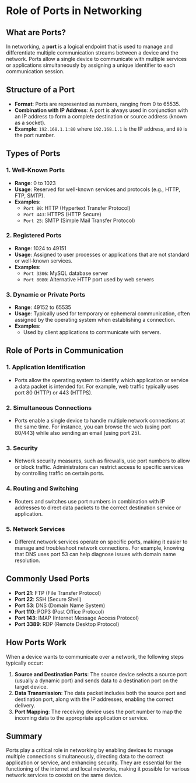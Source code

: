 # Role of Ports in Networking

## What are Ports?

In networking, a **port** is a logical endpoint that is used to manage and differentiate multiple communication streams between a device and the network. Ports allow a single device to communicate with multiple services or applications simultaneously by assigning a unique identifier to each communication session.

## Structure of a Port

- **Format**: Ports are represented as numbers, ranging from 0 to 65535.
- **Combination with IP Address**: A port is always used in conjunction with an IP address to form a complete destination or source address (known as a socket).
- **Example**: `192.168.1.1:80` where `192.168.1.1` is the IP address, and `80` is the port number.

## Types of Ports

### 1. **Well-Known Ports**
- **Range**: 0 to 1023
- **Usage**: Reserved for well-known services and protocols (e.g., HTTP, FTP, SMTP).
- **Examples**:
  - `Port 80`: HTTP (Hypertext Transfer Protocol)
  - `Port 443`: HTTPS (HTTP Secure)
  - `Port 25`: SMTP (Simple Mail Transfer Protocol)

### 2. **Registered Ports**
- **Range**: 1024 to 49151
- **Usage**: Assigned to user processes or applications that are not standard or well-known services.
- **Examples**:
  - `Port 3306`: MySQL database server
  - `Port 8080`: Alternative HTTP port used by web servers

### 3. **Dynamic or Private Ports**
- **Range**: 49152 to 65535
- **Usage**: Typically used for temporary or ephemeral communication, often assigned by the operating system when establishing a connection.
- **Examples**: 
  - Used by client applications to communicate with servers.

## Role of Ports in Communication

### 1. **Application Identification**
- Ports allow the operating system to identify which application or service a data packet is intended for. For example, web traffic typically uses port 80 (HTTP) or 443 (HTTPS).

### 2. **Simultaneous Connections**
- Ports enable a single device to handle multiple network connections at the same time. For instance, you can browse the web (using port 80/443) while also sending an email (using port 25).

### 3. **Security**
- Network security measures, such as firewalls, use port numbers to allow or block traffic. Administrators can restrict access to specific services by controlling traffic on certain ports.

### 4. **Routing and Switching**
- Routers and switches use port numbers in combination with IP addresses to direct data packets to the correct destination service or application.

### 5. **Network Services**
- Different network services operate on specific ports, making it easier to manage and troubleshoot network connections. For example, knowing that DNS uses port 53 can help diagnose issues with domain name resolution.

## Commonly Used Ports

- **Port 21**: FTP (File Transfer Protocol)
- **Port 22**: SSH (Secure Shell)
- **Port 53**: DNS (Domain Name System)
- **Port 110**: POP3 (Post Office Protocol)
- **Port 143**: IMAP (Internet Message Access Protocol)
- **Port 3389**: RDP (Remote Desktop Protocol)

## How Ports Work

When a device wants to communicate over a network, the following steps typically occur:

1. **Source and Destination Ports**: The source device selects a source port (usually a dynamic port) and sends data to a destination port on the target device.
2. **Data Transmission**: The data packet includes both the source port and destination port, along with the IP addresses, enabling the correct delivery.
3. **Port Mapping**: The receiving device uses the port number to map the incoming data to the appropriate application or service.

## Summary

Ports play a critical role in networking by enabling devices to manage multiple connections simultaneously, directing data to the correct application or service, and enhancing security. They are essential for the functioning of the internet and local networks, making it possible for various network services to coexist on the same device.
